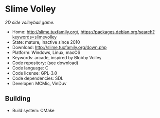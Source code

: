 # Slime Volley

_2D side volleyball game._

- Home: http://slime.tuxfamily.org/, https://packages.debian.org/search?keywords=slimevolley
- State: mature, inactive since 2010
- Download: http://slime.tuxfamily.org/down.php
- Platform: Windows, Linux, macOS
- Keywords: arcade, inspired by Blobby Volley
- Code repository: (see download)
- Code language: C
- Code license: GPL-3.0
- Code dependencies: SDL
- Developer: MCMic, VinDuv

## Building

- Build system: CMake
